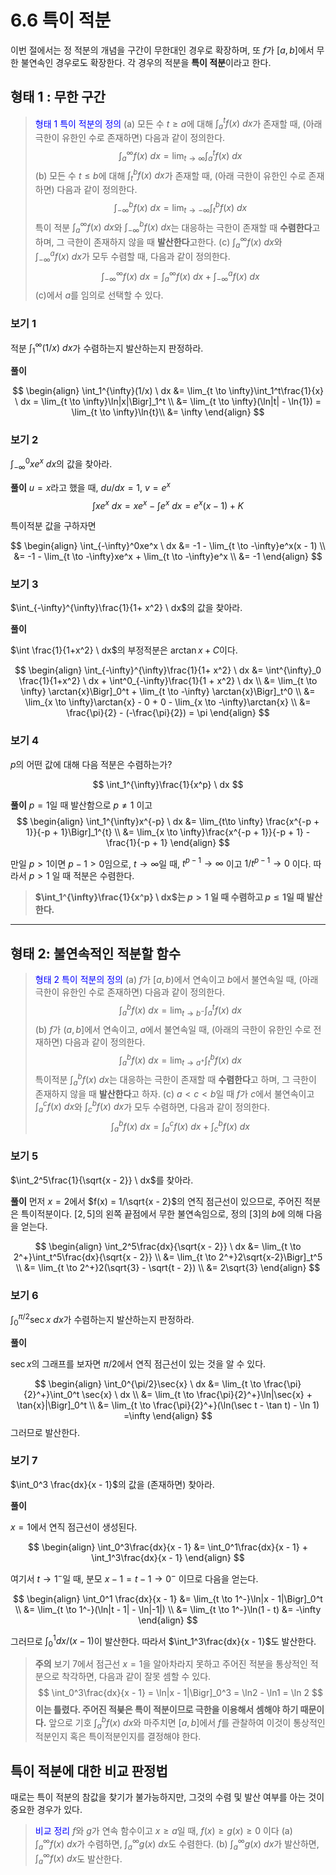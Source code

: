 # 6.6 특이 적분

이번 절에서는 정 적분의 개념을 구간이 무한대인 경우로 확장하며, 또 $f$가 $[a, b]$에서 무한 불연속인 경우로도 확장한다. 각 경우의 적분을 **특이 적분**이라고 한다. 

## 형태 1 : 무한 구간

> <span style="color:blue">형태 1 특이 적분의 정의</span> 
> (a) 모든 수 $t\ge a$에 대해 $\int^t_af(x) \ dx$가 존재할 때, (아래 극한이 유한인 수로 존재하면) 다음과 같이 정의한다.
> $$
\int_a^{\infty}f(x) \ dx = \lim_{t \to \infty}\int_a^tf(x) \ dx
$$
> (b) 모든 수 $t \le b$에 대해 $\int_t^bf(x) \ dx$가 존재할 때, (아래 극한이 유한인 수로 존재하면) 다음과 같이 정의한다.
> $$
\int_{-\infty}^b f(x) \ dx = \lim_{t \to -\infty}\int_t^b f(x) \ dx
$$
> 특이 적분 $\int_a^{\infty} f(x) \ dx$와 $\int_{-\infty}^bf(x) \ dx$는 대응하는 극한이 존재할 때 **수렴한다**고 하며, 그 극한이 존재하지 않을 때 **발산한다**고한다.
> (c) $\int_a^{\infty} f(x) \ dx$와 $\int_{-\infty}^a f(x) \ dx$가 모두 수렴할 때, 다음과 같이 정의한다.
> $$
\int_{-\infty}^{\infty} f(x) \ dx = \int_a^{\infty} f(x) \ dx + \int_{-\infty}^a f(x) \ dx
$$
> (c)에서 $a$를 임의로 선택할 수 있다.

### 보기 1

적분 $\int_1^{\infty}(1/x) \ dx$가 수렴하는지 발산하는지 판정하라.

**풀이**

$$
\begin{align}
\int_1^{\infty}(1/x) \ dx &= \lim_{t \to \infty}\int_1^t\frac{1}{x} \ dx = \lim_{t \to \infty}\ln|x|\Bigr]_1^t \\
&= \lim_{t \to \infty}(\ln|t| - \ln{1}) = \lim_{t \to \infty}\ln{t}\\
&= \infty
\end{align}
$$

### 보기 2

$\int_{-\infty}^0xe^x \ dx$의 값을 찾아라.

**풀이**
$u = x$라고 했을 때, $du/dx = 1$, $v = e^x$
$$
\int xe^x \ dx = xe^x - \int e^x \ dx = e^x(x - 1) + K
$$

특이적분 값을 구하자면

$$
\begin{align}
\int_{-\infty}^0xe^x \ dx &= -1 - \lim_{t \to -\infty}e^x(x - 1) \\
&= -1 - \lim_{t \to -\infty}xe^x + \lim_{t \to -\infty}e^x \\
&= -1
\end{align}
$$

### 보기 3

$\int_{-\infty}^{\infty}\frac{1}{1+ x^2} \ dx$의 값을 찾아라.

**풀이**

$\int \frac{1}{1+x^2} \ dx$의 부정적분은 $\arctan{x} + C$이다. 

$$
\begin{align}
\int_{-\infty}^{\infty}\frac{1}{1+ x^2} \ dx &= \int^{\infty}_0 \frac{1}{1+x^2} \ dx + \int^0_{-\infty}\frac{1}{1 + x^2} \ dx \\
&= \lim_{t \to \infty} \arctan{x}\Bigr]_0^t + \lim_{t \to -\infty} \arctan{x}\Bigr]_t^0 \\
&= \lim_{x \to \infty}\arctan{x} - 0 + 0 - \lim_{x \to -\infty}\arctan{x} \\
&= \frac{\pi}{2} - (-\frac{\pi}{2}) = \pi
\end{align}
$$

### 보기 4

$p$의 어떤 값에 대해 다음 적분은 수렴하는가?

$$
\int_1^{\infty}\frac{1}{x^p} \ dx
$$

**풀이**
$p = 1$일 때 발산함으로 $p\ne 1$ 이고 
$$
\begin{align}
\int_1^{\infty}x^{-p} \ dx &= \lim_{t\to \infty} \frac{x^{-p + 1}}{-p + 1}\Bigr]_1^{t} \\
&= \lim_{x \to \infty}\frac{x^{-p + 1}}{-p + 1} - \frac{1}{-p + 1}
\end{align}
$$

만일 $p > 1$이면 $p - 1 >0$임으로, $t \to \infty$일 때, $t^{p-1} \to \infty$ 이고 $1/t^{p-1} \to 0$ 이다. 따라서 $p > 1$ 일 때 적분은 수렴한다.

> **$\int_1^{\infty}\frac{1}{x^p} \ dx$는 $p > 1$ 일 때 수렴하고 $p \le 1$일 때 발산한다.**

---

## 형태 2: 불연속적인 적분할 함수

> <span style="color:blue">형태 2 특이 적분의 정의</span> 
> (a) $f$가 $[a,b)$에서 연속이고 $b$에서 불연속일 때, (아래 극한이 유한인 수로 존재하면) 다음과 같이 정의한다.
> $$
\int_a^bf(x) \ dx = \lim_{t \to b^-}\int_a^tf(x) \ dx
$$
> (b) $f$가 $(a, b]$에서 연속이고, $a$에서 불연속일 때, (아래의 극한이 유한인 수로 전재하면) 다음과 같이 정의한다.
> $$
\int_a^b f(x) \ dx = \lim_{t \to a^+}\int_t^bf(x) \ dx
$$
> 특이적분 $\int_a^bf(x) \ dx$는 대응하는 극한이 존재할 때 **수렴한다**고 하며, 그 극한이 존재하지 않을 때 **발산한다**고 하자.
> (c) $a < c < b$일 때 $f$가 $c$에서 불연속이고 $\int_a^c f(x) \ dx$와 $\int_c^bf(x) \ dx$가 모두 수렴하면, 다음과 같이 정의한다.
> $$
\int_a^b f(x) \ dx = \int_a^cf(x) \ dx + \int_c^bf(x) \ dx 
$$

### 보기 5

$\int_2^5\frac{1}{\sqrt{x - 2}} \ dx$를 찾아라.

**풀이**
먼저 $x = 2$에서 $f(x) = 1/\sqrt{x - 2}$의 연직 점근선이 있으므로, 주어진 적분은 특이적분이다. $[2, 5]$의 왼쪽 끝점에서 무한 불연속임으로, 정의 [3]의 $b$에 의해 다음을 얻는다.

$$
\begin{align}
\int_2^5\frac{dx}{\sqrt{x - 2}} \ dx &= \lim_{t \to 2^+}\int_t^5\frac{dx}{\sqrt{x - 2}} \\
&= \lim_{t \to 2^+}2\sqrt{x-2}\Bigr]_t^5 \\
&= \lim_{t \to 2^+}2(\sqrt{3} - \sqrt{t - 2}) \\
&= 2\sqrt{3}
\end{align}
$$

### 보기 6

$\int_0^{\pi/2}\sec{x} \ dx$가 수렴하는지 발산하는지 판정하라.

**풀이**

$\sec{x}$의 그래프를 보자면 $\pi/2$에서 연직 점근선이 있는 것을 알 수 있다.

$$
\begin{align}
\int_0^{\pi/2}\sec{x} \ dx &= \lim_{t \to \frac{\pi}{2}^+}\int_0^t \sec{x} \ dx \\
&= \lim_{t \to \frac{\pi}{2}^+}\ln|\sec{x} + \tan{x}|\Bigr]_0^t \\
&= \lim_{t \to \frac{\pi}{2}^+}(\ln(\sec t - \tan t) - \ln 1) =\infty
\end{align}
$$
그러므로 발산한다.

### 보기 7

$\int_0^3 \frac{dx}{x - 1}$의 값을 (존재하면) 찾아라. 

**풀이**

$x = 1$에서 연직 점근선이 생성된다.

$$
\begin{align}
\int_0^3\frac{dx}{x - 1} &= \int_0^1\frac{dx}{x - 1} + \int_1^3\frac{dx}{x - 1}
\end{align}
$$

여기서 $t \to 1^-$일 때, 분모 $x-1 = t - 1 \to 0^-$ 이므로 다음을 얻는다.

$$
\begin{align}
\int_0^1 \frac{dx}{x - 1} &= \lim_{t \to 1^-}\ln|x - 1|\Bigr]_0^t \\
&= \lim_{t \to 1^-}(\ln|t - 1| - \ln|-1|) \\
&= \lim_{t \to 1^-}\ln(1 - t)
&= -\infty
\end{align}
$$

그러므로 $\int_0^1 dx/(x - 1)$이 발산한다. 따라서 $\int_1^3\frac{dx}{x - 1}$도 발산한다.

> **주의**
> 보기 7에서 점근선 $x = 1$을 알아차라지 못하고 주어진 적분을 통상적인 적분으로 착각하면, 다음과 같이 잘못 셈할 수 있다.
> $$
\int_0^3\frac{dx}{x - 1} = \ln|x - 1|\Bigr]_0^3 = \ln2 - \ln1 = \ln 2
$$
> **이는 틀렸다. 주어진 적붖은 특이 적분이므로 극한을 이용해서 셈해야 하기 때문이다.**
> 앞으로 기호 $\int_a^bf(x) \ dx$와 마주치면 $[a, b]$에서 $f$를 관찰하여 이것이 통상적인 적분인지 혹은 특이적분인지를 결정해야 한다.

## 특이 적분에 대한 비교 판정법

때로는 특이 적분의 참값을 찾기가 불가능하지만, 그것의 수렴 및 발산 여부를 아는 것이 중요한 경우가 있다.

> <span style="color:blue">비교 정리</span>
> $f$와 $g$가 연속 함수이고 $x \ge a$일 때, $f(x) \ge g(x) \ge 0$ 이다
> (a) $\int_a^{\infty}f(x) \ dx$가 수렴하면, $\int_a^\infty g(x) \ dx$도 수렴한다.
> (b) $\int_a^\infty g(x) \ dx$가 발산하면, $\int_a^\infty f(x) \ dx$도 발산한다.








